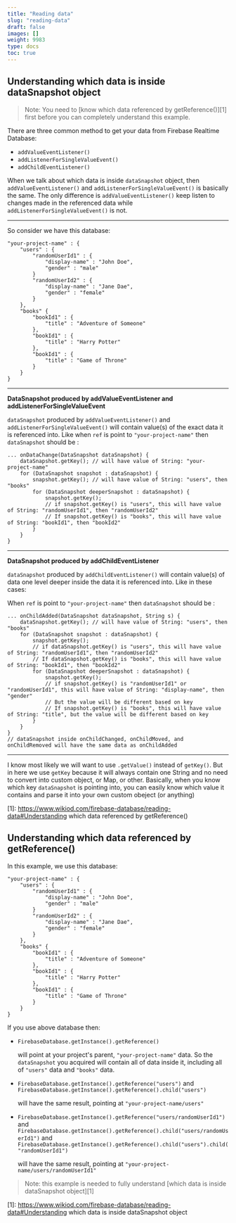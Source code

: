 ```yaml
---
title: "Reading data"
slug: "reading-data"
draft: false
images: []
weight: 9983
type: docs
toc: true
---
```


## Understanding which data is inside dataSnapshot object
> Note: You need to [know which data referenced by getReference()][1] first before you can completely understand this example.

There are three common method to get your data from Firebase Realtime Database: 

 - `addValueEventListener()`
 - `addListenerForSingleValueEvent()`
 - `addChildEventListener()`

When we talk about which data is inside `dataSnapshot` object, then `addValueEventListener()` and `addListenerForSingleValueEvent()` is basically the same. The only difference is `addValueEventListener()` keep listen to changes made in the referenced data while `addListenerForSingleValueEvent()` is not.

<hr>

So consider we have this database:

    "your-project-name" : {
        "users" : {
            "randomUserId1" : {
                "display-name" : "John Doe",
                "gender" : "male"
            }
            "randomUserId2" : {
                "display-name" : "Jane Dae",
                "gender" : "female"
            }
        },
        "books" {
            "bookId1" : {
                "title" : "Adventure of Someone"
            },
            "bookId1" : {
                "title" : "Harry Potter"
            },
            "bookId1" : {
                "title" : "Game of Throne"
            }
        }
    }

<hr>

**DataSnapshot produced by addValueEventListener and addListenerForSingleValueEvent**

`dataSnapshot` produced by `addValueEventListener()` and `addListenerForSingleValueEvent()` will contain value(s) of the exact data it is referenced into. Like when `ref` is point to `"your-project-name"` then `dataSnapshot` should be :

    ... onDataChange(DataSnapshot dataSnapshot) {
        dataSnapshot.getKey(); // will have value of String: "your-project-name"
        for (DataSnapshot snapshot : dataSnapshot) {
            snapshot.getKey(); // will have value of String: "users", then "books"
            for (DataSnapshot deeperSnapshot : dataSnapshot) {
                snapshot.getKey();
                // if snapshot.getKey() is "users", this will have value of String: "randomUserId1", then "randomUserId2"
                // If snapshot.getKey() is "books", this will have value of String: "bookId1", then "bookId2"
            }
        }
    }

<hr>

**DataSnapshot produced by addChildEventListener**

`dataSnapshot` produced by `addChildEventListener()` will contain value(s) of data one level deeper inside the data it is referenced into. Like in these cases:

When `ref` is point to `"your-project-name"` then `dataSnapshot` should be :


    ... onChildAdded(DataSnapshot dataSnapshot, String s) {
        dataSnapshot.getKey(); // will have value of String: "users", then "books"
        for (DataSnapshot snapshot : dataSnapshot) {
            snapshot.getKey();
            // if dataSnapshot.getKey() is "users", this will have value of String: "randomUserId1", then "randomUserId2"
            // If dataSnapshot.getKey() is "books", this will have value of String: "bookId1", then "bookId2"
            for (DataSnapshot deeperSnapshot : dataSnapshot) {
                snapshot.getKey();
                // if snapshot.getKey() is "randomUserId1" or "randomUserId1", this will have value of String: "display-name", then "gender"
                // But the value will be different based on key
                // If snapshot.getKey() is "books", this will have value of String: "title", but the value will be different based on key
            }
        }
    }
    // dataSnapshot inside onChildChanged, onChildMoved, and onChildRemoved will have the same data as onChildAdded

<hr>

I know most likely we will want to use `.getValue()` instead of `getKey()`. But in here we use `getKey` because it will always contain one String and no need to convert into custom object, or Map, or other. Basically, when you know which key `dataSnapshot` is pointing into, you can easily know which value it contains and parse it into your own custom obeject (or anything)


  [1]: https://www.wikiod.com/firebase-database/reading-data#Understanding which data referenced by getReference()

## Understanding which data referenced by getReference()
In this example, we use this database:

    "your-project-name" : {
        "users" : {
            "randomUserId1" : {
                "display-name" : "John Doe",
                "gender" : "male"
            }
            "randomUserId2" : {
                "display-name" : "Jane Dae",
                "gender" : "female"
            }
        },
        "books" {
            "bookId1" : {
                "title" : "Adventure of Someone"
            },
            "bookId1" : {
                "title" : "Harry Potter"
            },
            "bookId1" : {
                "title" : "Game of Throne"
            }
        }
    }

If you use above database then:

 - `FirebaseDatabase.getInstance().getReference()`

    will point at your project's parent, `"your-project-name"` data. So the `dataSnapshot` you acquired will contain all of data inside it, including all of `"users"` data and `"books"` data.

 - `FirebaseDatabase.getInstance().getReference("users")` and `FirebaseDatabase.getInstance().getReference().child("users")`

    will have the same result, pointing at `"your-project-name/users"`

 - `FirebaseDatabase.getInstance().getReference("users/randomUserId1")` and `FirebaseDatabase.getInstance().getReference().child("users/randomUserId1")` and `FirebaseDatabase.getInstance().getReference().child("users").child("randomUserId1")`

    will have the same result, pointing at `"your-project-name/users/randomUserId1"`

> Note: this example is needed to fully understand [which data is inside dataSnapshot object][1]


  [1]: https://www.wikiod.com/firebase-database/reading-data#Understanding which data is inside dataSnapshot object

